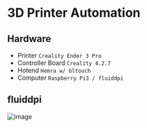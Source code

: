 # 3D Printer Automation

## Hardware
- Printer `Creality Ender 3 Pro` 
- Controller Board `Creality 4.2.7`
- Hotend `Hemra w/ bltouch`
- Computer `Raspberry Pi3 / fluiddpi`


## fluiddpi
![image](https://user-images.githubusercontent.com/4360897/221734619-28a3ecf1-8c7b-4f51-8264-23f7ef944638.png)
